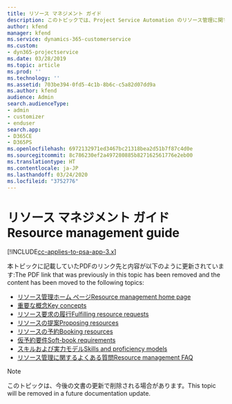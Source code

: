 ```yaml
---
title: リソース マネジメント ガイド
description: このトピックでは、Project Service Automation のリソース管理に関するリンクを提供します。
author: kfend
manager: kfend
ms.service: dynamics-365-customerservice
ms.custom:
- dyn365-projectservice
ms.date: 03/28/2019
ms.topic: article
ms.prod: ''
ms.technology: ''
ms.assetid: 703be394-0fd5-4c1b-8b6c-c5a82d07dd9a
ms.author: kfend
audience: Admin
search.audienceType:
- admin
- customizer
- enduser
search.app:
- D365CE
- D365PS
ms.openlocfilehash: 6972132971ed3467bc21318bea2d51b7f87c4d0e
ms.sourcegitcommit: 8c786230ef2a497280885b827162561776e2eb00
ms.translationtype: HT
ms.contentlocale: ja-JP
ms.lasthandoff: 03/24/2020
ms.locfileid: "3752776"
---
```

# <a name="resource-management-guide"></a><span data-ttu-id="ea4a2-103">リソース マネジメント ガイド</span><span class="sxs-lookup"><span data-stu-id="ea4a2-103">Resource management guide</span></span>

[!INCLUDE[cc-applies-to-psa-app-3.x](../../includes/cc-applies-to-psa-app-3x.md)]

<span data-ttu-id="ea4a2-104">本トピックに記載していたPDFのリンク先と内容が以下のように更新されています:</span><span class="sxs-lookup"><span data-stu-id="ea4a2-104">The PDF link that was previously in this topic has been removed and the content has been moved to the following topics:</span></span>

- [<span data-ttu-id="ea4a2-105">リソース管理ホーム ページ</span><span class="sxs-lookup"><span data-stu-id="ea4a2-105">Resource management home page</span></span>](../resource-management-home-page.md)
- [<span data-ttu-id="ea4a2-106">重要な概念</span><span class="sxs-lookup"><span data-stu-id="ea4a2-106">Key concepts</span></span>](../reports-key-concepts.md)
- [<span data-ttu-id="ea4a2-107">リソース要求の履行</span><span class="sxs-lookup"><span data-stu-id="ea4a2-107">Fulfilling resource requests</span></span>](../resource-management-fulfill-requests.md)
- [<span data-ttu-id="ea4a2-108">リソースの提案</span><span class="sxs-lookup"><span data-stu-id="ea4a2-108">Proposing resources</span></span>](../resource-management-propose-resources.md)
- [<span data-ttu-id="ea4a2-109">リソースの予約</span><span class="sxs-lookup"><span data-stu-id="ea4a2-109">Booking resources</span></span>](../resource-management-book-resources-scheduleboard.md)
- [<span data-ttu-id="ea4a2-110">仮予約要件</span><span class="sxs-lookup"><span data-stu-id="ea4a2-110">Soft-book requirements</span></span>](../resource-management-softbook-requirements.md)
- [<span data-ttu-id="ea4a2-111">スキルおよび実力モデル</span><span class="sxs-lookup"><span data-stu-id="ea4a2-111">Skills and proficiency models</span></span>](../resource-management-skills-proficiency.md)
- [<span data-ttu-id="ea4a2-112">リソース管理に関するよくある質問</span><span class="sxs-lookup"><span data-stu-id="ea4a2-112">Resource management FAQ</span></span>](../resource-management-faq.md)

> [!NOTE]
> <span data-ttu-id="ea4a2-113">このトピックは、今後の文書の更新で削除される場合があります。</span><span class="sxs-lookup"><span data-stu-id="ea4a2-113">This topic will be removed in a future documentation update.</span></span> 
